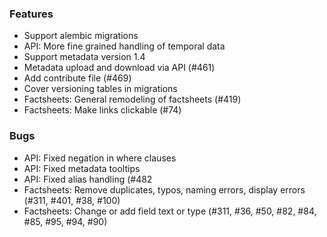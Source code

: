 ### Features
* Support alembic migrations 
* API: More fine grained handling of temporal data
* Support metadata version 1.4
* Metadata upload and download via API (#461)
* Add contribute file (#469)
* Cover versioning tables in migrations
* Factsheets: General remodeling of factsheets (#419)
* Factsheets: Make links clickable (#74)

### Bugs
* API: Fixed negation in where clauses
* API: Fixed metadata tooltips
* API: Fixed alias handling (#482
* Factsheets: Remove duplicates, typos, naming errors, display errors (#311, #401, #38, #100)  
* Factsheets: Change or add field text or type (#311, #36, #50, #82, #84, #85, #95, #94, #90)

